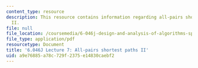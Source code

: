 ```yaml
---
content_type: resource
description: This resource contains information regarding all-pairs shortest paths
  II.
file: null
file_location: /coursemedia/6-046j-design-and-analysis-of-algorithms-spring-2012/a9e76885a78c729f2375e14830caebf2_MIT6_046JS12_lec07.pdf
file_type: application/pdf
resourcetype: Document
title: '6.046J Lecture 7: All-pairs shortest paths II'
uid: a9e76885-a78c-729f-2375-e14830caebf2
---
```

